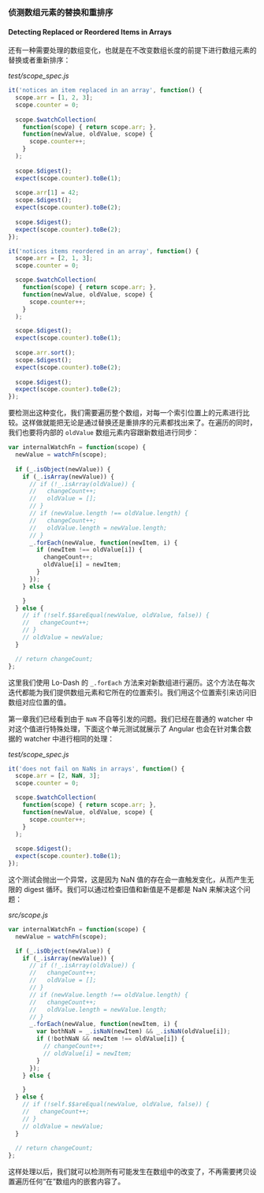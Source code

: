 ### 侦测数组元素的替换和重排序
#### Detecting Replaced or Reordered Items in Arrays

还有一种需要处理的数组变化，也就是在不改变数组长度的前提下进行数组元素的替换或者重新排序：

_test/scope_spec.js_

```js
it('notices an item replaced in an array', function() {
  scope.arr = [1, 2, 3];
  scope.counter = 0;
 
  scope.$watchCollection(
    function(scope) { return scope.arr; },
    function(newValue, oldValue, scope) {
      scope.counter++;
    }
  );
 
  scope.$digest();
  expect(scope.counter).toBe(1);
 
  scope.arr[1] = 42;
  scope.$digest();
  expect(scope.counter).toBe(2);
 
  scope.$digest();
  expect(scope.counter).toBe(2);
});

it('notices items reordered in an array', function() {
  scope.arr = [2, 1, 3];
  scope.counter = 0;

  scope.$watchCollection(
    function(scope) { return scope.arr; },
    function(newValue, oldValue, scope) {
      scope.counter++;
    }
  );

  scope.$digest();
  expect(scope.counter).toBe(1);
  
  scope.arr.sort();
  scope.$digest();
  expect(scope.counter).toBe(2);
  
  scope.$digest();
  expect(scope.counter).toBe(2);
});
````

要检测出这种变化，我们需要遍历整个数组，对每一个索引位置上的元素进行比较。这样做就能把无论是通过替换还是重排序的元素都找出来了。在遍历的同时，我们也要将内部的 `oldValue` 数组元素内容跟新数组进行同步：

```js
var internalWatchFn = function(scope) {
  newValue = watchFn(scope);
  
  if (_.isObject(newValue)) {
    if (_.isArray(newValue)) {
      // if (!_.isArray(oldValue)) {
      //   changeCount++;
      //   oldValue = [];
      // }
      // if (newValue.length !== oldValue.length) {
      //   changeCount++;
      //   oldValue.length = newValue.length;
      // }
      _.forEach(newValue, function(newItem, i) {
        if (newItem !== oldValue[i]) {
          changeCount++;
          oldValue[i] = newItem;
        }
      });
    } else {

    }
  } else {
    // if (!self.$$areEqual(newValue, oldValue, false)) {
    //   changeCount++;
    // }
    // oldValue = newValue;
  }

  // return changeCount;
};
```

这里我们使用 Lo-Dash 的 `_.forEach` 方法来对新数组进行遍历。这个方法在每次迭代都能为我们提供数组元素和它所在的位置索引。我们用这个位置索引来访问旧数组对应位置的值。

第一章我们已经看到由于 `NaN` 不自等引发的问题。我们已经在普通的 watcher 中对这个值进行特殊处理，下面这个单元测试就展示了 Angular 也会在针对集合数据的 watcher 中进行相同的处理：

_test/scope_spec.js_

```js
it('does not fail on NaNs in arrays', function() {
  scope.arr = [2, NaN, 3];
  scope.counter = 0;

  scope.$watchCollection(
    function(scope) { return scope.arr; },
    function(newValue, oldValue, scope) {
      scope.counter++;
    }
  );
  
  scope.$digest();
  expect(scope.counter).toBe(1);
});
```

这个测试会抛出一个异常，这是因为 NaN 值的存在会一直触发变化，从而产生无限的 digest 循环。我们可以通过检查旧值和新值是不是都是 NaN 来解决这个问题：

_src/scope.js_

```js
var internalWatchFn = function(scope) {
  newValue = watchFn(scope);

  if (_.isObject(newValue)) {
    if (_.isArray(newValue)) {
      // if (!_.isArray(oldValue)) {
      //   changeCount++;
      //   oldValue = [];
      // }
      // if (newValue.length !== oldValue.length) {
      //   changeCount++;
      //   oldValue.length = newValue.length;
      // }
      _.forEach(newValue, function(newItem, i) {
        var bothNaN = _.isNaN(newItem) && _.isNaN(oldValue[i]);
        if (!bothNaN && newItem !== oldValue[i]) {
          // changeCount++;
          // oldValue[i] = newItem;
        }
      });
    } else {

    }
  } else {
    // if (!self.$$areEqual(newValue, oldValue, false)) {
    //   changeCount++;
    // }
    // oldValue = newValue;
  }
  
  // return changeCount;
};
```

这样处理以后，我们就可以检测所有可能发生在数组中的改变了，不再需要拷贝设置遍历任何“在”数组内的嵌套内容了。
